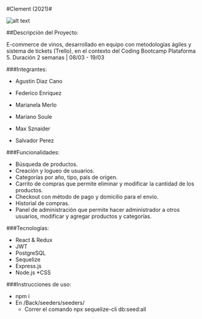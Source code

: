 




#Clement (2021)#

![alt text](https://i.ibb.co/NN3WR0W/Screenshot-from-2021-04-12-12-31-53.png)

##Descripción del Proyecto:

E-commerce de vinos, desarrollado en equipo con metodologías ágiles y sistema de tickets (Trello), en el contexto del Coding Bootcamp Plataforma 5.
Duración 2 semanas | 08/03 - 19/03

###Integrantes:

* Agustin Diaz Cano

* Federico Enriquez

* Marianela Merlo

* Mariano Soule

* Max Sznaider

* Salvador Perez

###Funcionalidades:

* Búsqueda de productos.
* Creación y logueo de usuarios.
* Categorías por año, tipo, país de origen.
* Carrito de compras que permite eliminar y modificar la cantidad de los productos.
* Checkout con método de pago y domicilio para el envío.
* Historial de compras.
* Panel de administración que permite hacer administrador a otros usuarios, modificar y 
agregar productos y categorías.

###Tecnologías:

* React & Redux
* JWT
* PostgreSQL
* Sequelize
* Express.js
* Node.js
*CSS

###Instrucciones de uso:

* npm i
* En /Back/seeders/seeders/
    * Correr el comando npx sequelize-cli db:seed:all
